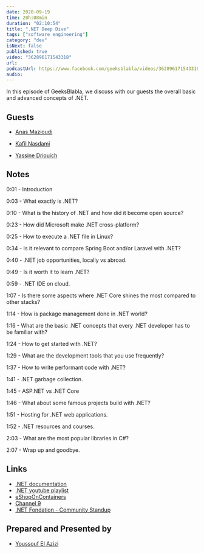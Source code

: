 ```yaml
---
date: 2020-09-19
time: 20h:08min
duration: "02:10:54"
title: ".NET Deep Dive"
tags: ["software engineering"]
category: "dev"
isNext: false
published: true
video: "362896171543318"
url:
podcastUrl: https://www.facebook.com/geeksblabla/videos/362896171543318
audio:
---
```


In this episode of GeeksBlabla, we discuss with our guests the overall basic and advanced concepts of .NET.

## Guests

- [Anas Mazioudi](https://www.facebook.com/disklosr)

- [Kafil Nasdami](https://www.linkedin.com/in/kafiln/)

- [Yassine Driouich](https://www.facebook.com/Programmation.Maroc)

## Notes

0:01 - Introduction

0:03 - What exactly is .NET?

0:10 - What is the history of .NET and how did it become open source?

0:23 - How did Microsoft make .NET cross-platform?

0:25 - How to execute a .NET file in Linux?

0:34 - Is it relevant to compare Spring Boot and/or Laravel with .NET?

0:40 - .NET job opportunities, locally vs abroad.

0:49 - Is it worth it to learn .NET?

0:59 - .NET IDE on cloud.

1:07 - Is there some aspects where .NET Core shines the most compared to other stacks?

1:14 - How is package management done in .NET world?

1:16 - What are the basic .NET concepts that every .NET developer has to be familiar with?

1:24 - How to get started with .NET?

1:29 - What are the development tools that you use frequently?

1:37 - How to write performant code with .NET?

1:41 - .NET garbage collection.

1:45 - ASP.NET vs .NET Core

1:46 - What about some famous projects build with .NET?

1:51 - Hosting for .NET web applications.

1:52 - .NET resources and courses.

2:03 - What are the most popular libraries in C#?

2:07 - Wrap up and goodbye.

## Links

- [.NET documentation](https://docs.microsoft.com/en-us/dotnet/)
- [.NET youtube playlist](https://www.youtube.com/c/dotNET/playlists)
- [eShopOnContainers](https://github.com/dotnet-architecture/eShopOnContainers)
- [Channel 9](https://channel9.msdn.com/)
- [.NET Fondation - Community Standup](https://www.youtube.com/c/NETFoundation/playlists)

## Prepared and Presented by

- [Youssouf El Azizi](https://elazizi.com/)
